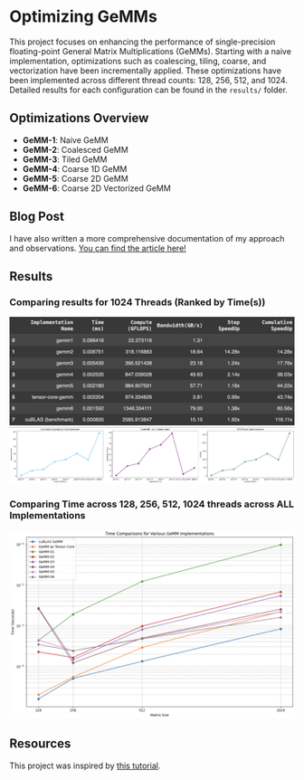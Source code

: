 # Optimizing GeMMs

This project focuses on enhancing the performance of single-precision floating-point General Matrix Multiplications (GeMMs). Starting with a naive implementation, optimizations such as coalescing, tiling, coarse, and vectorization have been incrementally applied. These optimizations have been implemented across different thread counts: 128, 256, 512, and 1024. Detailed results for each configuration can be found in the `results/` folder.

## Optimizations Overview
- **GeMM-1**: Naive GeMM
- **GeMM-2**: Coalesced GeMM
- **GeMM-3**: Tiled GeMM
- **GeMM-4**: Coarse 1D GeMM
- **GeMM-5**: Coarse 2D GeMM
- **GeMM-6**: Coarse 2D Vectorized GeMM

## Blog Post
I have also written a more comprehensive documentation of my approach and observations. [You can find the article here!](<https://medium.com/@rimikadhara/6-step-optimization-of-gemms-in-cuda-d3b01d990125>)

## Results
### Comparing results for 1024 Threads (Ranked by Time(s))
![Performance Optimization for 1024 threads](results/results.png)
![Growth Chart for SpeedUp and GFLOPS](results/growth.png)
### Comparing Time across 128, 256, 512, 1024 threads across ALL Implementations
![Time Comparison for all implementations](results/all_time.png)

## Resources
This project was inspired by [this tutorial](https://www.youtube.com/watch?v=GetaI7KhbzM).